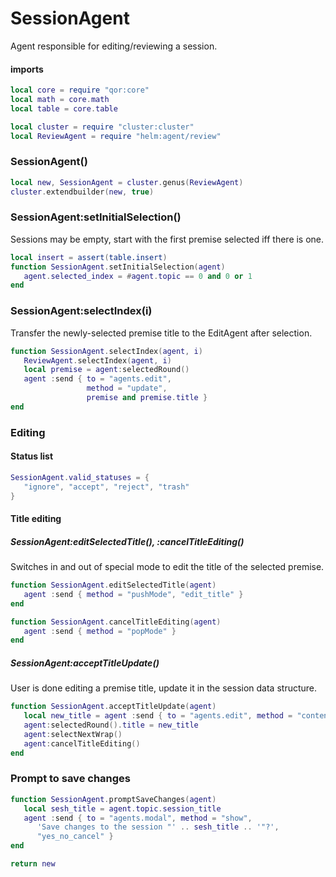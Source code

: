 # SessionAgent

Agent responsible for editing/reviewing a session\.


#### imports

```lua
local core = require "qor:core"
local math = core.math
local table = core.table

local cluster = require "cluster:cluster"
local ReviewAgent = require "helm:agent/review"
```


### SessionAgent\(\)

```lua
local new, SessionAgent = cluster.genus(ReviewAgent)
cluster.extendbuilder(new, true)
```


### SessionAgent:setInitialSelection\(\)

Sessions may be empty, start with the first premise selected iff there is one\.

```lua
local insert = assert(table.insert)
function SessionAgent.setInitialSelection(agent)
   agent.selected_index = #agent.topic == 0 and 0 or 1
end
```


### SessionAgent:selectIndex\(i\)

Transfer the newly\-selected premise title to the EditAgent after selection\.

```lua
function SessionAgent.selectIndex(agent, i)
   ReviewAgent.selectIndex(agent, i)
   local premise = agent:selectedRound()
   agent :send { to = "agents.edit",
                 method = "update",
                 premise and premise.title }
end
```


### Editing


#### Status list

```lua
SessionAgent.valid_statuses = {
   "ignore", "accept", "reject", "trash"
}
```


#### Title editing


##### SessionAgent:editSelectedTitle\(\), :cancelTitleEditing\(\)

Switches in and out of special mode to edit the title of the selected premise\.

```lua
function SessionAgent.editSelectedTitle(agent)
   agent :send { method = "pushMode", "edit_title" }
end

function SessionAgent.cancelTitleEditing(agent)
   agent :send { method = "popMode" }
end
```


##### SessionAgent:acceptTitleUpdate\(\)

User is done editing a premise title, update it in the session data structure\.

```lua
function SessionAgent.acceptTitleUpdate(agent)
   local new_title = agent :send { to = "agents.edit", method = "contents" }
   agent:selectedRound().title = new_title
   agent:selectNextWrap()
   agent:cancelTitleEditing()
end
```


### Prompt to save changes

```lua
function SessionAgent.promptSaveChanges(agent)
   local sesh_title = agent.topic.session_title
   agent :send { to = "agents.modal", method = "show",
      'Save changes to the session "' .. sesh_title .. '"?',
      "yes_no_cancel" }
end
```


```lua
return new
```
